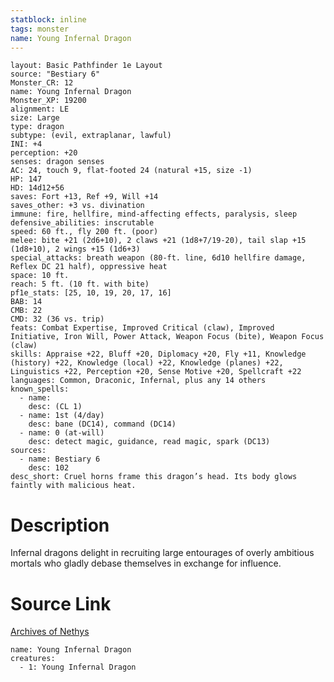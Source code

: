 ```yaml
---
statblock: inline
tags: monster
name: Young Infernal Dragon
---
```

```statblock
layout: Basic Pathfinder 1e Layout
source: "Bestiary 6"
Monster_CR: 12
name: Young Infernal Dragon
Monster_XP: 19200
alignment: LE
size: Large
type: dragon
subtype: (evil, extraplanar, lawful)
INI: +4
perception: +20
senses: dragon senses
AC: 24, touch 9, flat-footed 24 (natural +15, size -1)
HP: 147
HD: 14d12+56
saves: Fort +13, Ref +9, Will +14
saves_other: +3 vs. divination
immune: fire, hellfire, mind-affecting effects, paralysis, sleep
defensive_abilities: inscrutable
speed: 60 ft., fly 200 ft. (poor)
melee: bite +21 (2d6+10), 2 claws +21 (1d8+7/19-20), tail slap +15 (1d8+10), 2 wings +15 (1d6+3)
special_attacks: breath weapon (80-ft. line, 6d10 hellfire damage, Reflex DC 21 half), oppressive heat
space: 10 ft.
reach: 5 ft. (10 ft. with bite)
pf1e_stats: [25, 10, 19, 20, 17, 16]
BAB: 14
CMB: 22
CMD: 32 (36 vs. trip)
feats: Combat Expertise, Improved Critical (claw), Improved Initiative, Iron Will, Power Attack, Weapon Focus (bite), Weapon Focus (claw)
skills: Appraise +22, Bluff +20, Diplomacy +20, Fly +11, Knowledge (history) +22, Knowledge (local) +22, Knowledge (planes) +22, Linguistics +22, Perception +20, Sense Motive +20, Spellcraft +22
languages: Common, Draconic, Infernal, plus any 14 others
known_spells:
  - name:
    desc: (CL 1)
  - name: 1st (4/day)
    desc: bane (DC14), command (DC14)
  - name: 0 (at-will)
    desc: detect magic, guidance, read magic, spark (DC13)
sources:
  - name: Bestiary 6
    desc: 102
desc_short: Cruel horns frame this dragon’s head. Its body glows faintly with malicious heat.
```
# Description
Infernal dragons delight in recruiting large entourages of overly ambitious mortals who gladly debase themselves in exchange for influence.
# Source Link
[Archives of Nethys](https://aonprd.com/MonsterDisplay.aspx?ItemName=Young%20Infernal%20Dragon)
```encounter-table
name: Young Infernal Dragon
creatures:
  - 1: Young Infernal Dragon
```

